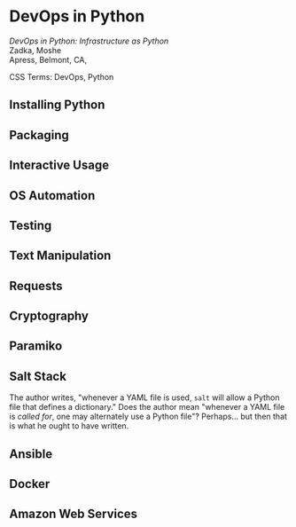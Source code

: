 # DevOps in Python

*DevOps in Python: Infrastructure as Python*  
Zadka, Moshe  
Apress, Belmont, CA, 



CSS Terms: DevOps, Python


## Installing Python


## Packaging



## Interactive Usage



## OS Automation



## Testing



## Text Manipulation



## Requests


## Cryptography



## Paramiko


## Salt Stack

The author writes, "whenever a YAML file is used, `salt` will allow a Python file
that defines a dictionary." Does the author mean "whenever a YAML file is
*called for*, one may alternately use a Python file"? Perhaps... but then that
is what he ought to have written.

## Ansible


## Docker


## Amazon Web Services


